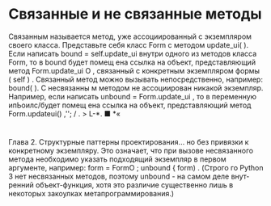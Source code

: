 # Связанные и не связанные методы
Связанным называется метод, уже ассоциированный с экземпляром
своего класса. Представьте себя класс Form с методом update\_ui( ). Если
написать bound = self.update\_ui внутри одного из методов класса
Form, то в bound будет помещ ена ссылка на объект, представляющий метод
Form.update\_ui О , связанный с конкретным экземпляром формы ( self ) .
Связанный метод можно вызывать непосредственно, например: bound( ).
С несвязанны м методом не ассоциирован никакой экземпляр. Например,
если написать
unbound = Form.update\_ui , то в переменную ипЬоилс/будет
помещ ена ссылка на объект, представляющий метод Form.updateui() ,''; /
. >
L-*.
■
*«
#
Глава 2. Структурные паттерны проектирования...
но без привязки к конкретному экземпляру. Это означает, что при вызове
несвязанного метода необходимо указать подходящий экземпляр в первом
аргументе, например:
form = FormO ; unbound { form) . (Строго го
Python 3 нет несвязанных методов, поэтому unbound - на самом деле внут­
ренний объект-функция, хотя это различие существенно лишь в некоторых
закоулках метапрограммирования.)
